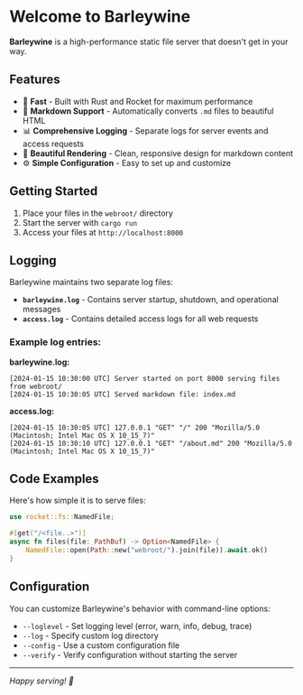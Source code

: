 # Welcome to Barleywine

**Barleywine** is a high-performance static file server that doesn't get in your way.

## Features

- 🚀 **Fast** - Built with Rust and Rocket for maximum performance
- 📝 **Markdown Support** - Automatically converts `.md` files to beautiful HTML
- 📊 **Comprehensive Logging** - Separate logs for server events and access requests
- 🎨 **Beautiful Rendering** - Clean, responsive design for markdown content
- ⚙️ **Simple Configuration** - Easy to set up and customize

## Getting Started

1. Place your files in the `webroot/` directory
2. Start the server with `cargo run`
3. Access your files at `http://localhost:8000`

## Logging

Barleywine maintains two separate log files:

- **`barleywine.log`** - Contains server startup, shutdown, and operational messages
- **`access.log`** - Contains detailed access logs for all web requests

### Example log entries:

**barleywine.log:**
```
[2024-01-15 10:30:00 UTC] Server started on port 8000 serving files from webroot/
[2024-01-15 10:30:05 UTC] Served markdown file: index.md
```

**access.log:**
```
[2024-01-15 10:30:05 UTC] 127.0.0.1 "GET" "/" 200 "Mozilla/5.0 (Macintosh; Intel Mac OS X 10_15_7)"
[2024-01-15 10:30:10 UTC] 127.0.0.1 "GET" "/about.md" 200 "Mozilla/5.0 (Macintosh; Intel Mac OS X 10_15_7)"
```

## Code Examples

Here's how simple it is to serve files:

```rust
use rocket::fs::NamedFile;

#[get("/<file..>")]
async fn files(file: PathBuf) -> Option<NamedFile> {
    NamedFile::open(Path::new("webroot/").join(file)).await.ok()
}
```

## Configuration

You can customize Barleywine's behavior with command-line options:

- `--loglevel` - Set logging level (error, warn, info, debug, trace)
- `--log` - Specify custom log directory
- `--config` - Use a custom configuration file
- `--verify` - Verify configuration without starting the server

---

*Happy serving! 🍺*

